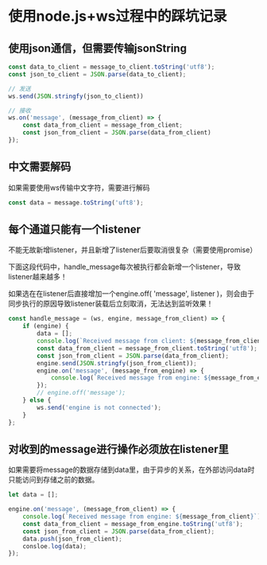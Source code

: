 # 使用node.js+ws过程中的踩坑记录

## 使用json通信，但需要传输jsonString

```js
const data_to_client = message_to_client.toString('utf8');
const json_to_client = JSON.parse(data_to_client);

// 发送
ws.send(JSON.stringfy(json_to_client))

// 接收
ws.on('message', (message_from_client) => {
    const data_from_client = message_from_client;
    const json_from_client = JSON.parse(data_from_client)
});
```



## 中文需要解码

如果需要使用ws传输中文字符，需要进行解码

```js
const data = message.toString('uft8');
```



## 每个通道只能有一个listener

不能无故新增listener，并且新增了listener后要取消很复杂（需要使用promise）

下面这段代码中，handle_message每次被执行都会新增一个listener，导致listener越来越多！

如果选在在listener后直接增加一个engine.off( 'message', listener )，则会由于同步执行的原因导致listener装载后立刻取消，无法达到监听效果！

```js
const handle_message = (ws, engine, message_from_client) => {
	if (engine) {
    	data = [];
    	console.log(`Received message from client: ${message_from_client}`);
    	const data_from_client = message_from_client.toString('utf8');
    	const json_from_client = JSON.parse(data_from_client);
        engine.send(JSON.stringfy(json_from_client));
        engine.on('message', (message_from_engine) => {
            console.log(`Received message from engine: ${message_from_engine}`)
        });
        // engine.off('message');
  	} else {
    	ws.send('engine is not connected');
  	}
};
```

## 对收到的message进行操作必须放在listener里

如果需要将message的数据存储到data里，由于异步的关系，在外部访问data时只能访问到存储之前的数据。

```js
let data = [];

engine.on('message', (message_from_client) => {
	console.log(`Received message from engine: ${message_from_client}`);
	const data_from_client = message_from_engine.toString('utf8');
	const json_from_client = JSON.parse(data_from_client);
	data.push(json_from_client);
	consloe.log(data);
});
```



